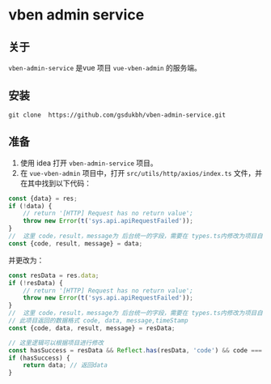 # vben admin service

## 关于

`vben-admin-service` 是vue 项目 ```vue-vben-admin``` 的服务端。

## 安装

```shell
git clone  https://github.com/gsdukbh/vben-admin-service.git
```

## 准备

1. 使用 idea 打开 `vben-admin-service` 项目。
2. 在 `vue-vben-admin` 项目中，打开 `src/utils/http/axios/index.ts` 文件，并在其中找到以下代码：

```ts
const {data} = res;
if (!data) {
    // return '[HTTP] Request has no return value';
    throw new Error(t('sys.api.apiRequestFailed'));
}
//  这里 code，result，message为 后台统一的字段，需要在 types.ts内修改为项目自己的接口返回格式
const {code, result, message} = data;
```

并更改为：

```ts
const resData = res.data;
if (!resData) {
    // return '[HTTP] Request has no return value';
    throw new Error(t('sys.api.apiRequestFailed'));
}
//  这里 code，result，message为 后台统一的字段，需要在 types.ts内修改为项目自己的接口返回格式
// 此项目返回的数据格式 code, data, message,timeStamp 
const {code, data, result, message} = resData;

// 这里逻辑可以根据项目进行修改
const hasSuccess = resData && Reflect.has(resData, 'code') && code === ResultEnum.SUCCESS;
if (hasSuccess) {
    return data; // 返回data 
}
```